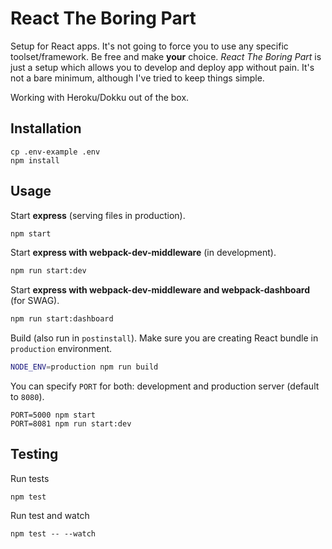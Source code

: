 # React The Boring Part

Setup for React apps. It's not going to force you to use any specific toolset/framework. Be free
and make **your** choice. *React The Boring Part* is just a setup which allows you to develop
and deploy app without pain. It's not a bare minimum, although I've tried to keep things simple.

Working with Heroku/Dokku out of the box.

## Installation

```
cp .env-example .env
npm install
```

## Usage

Start **express** (serving files in production).

```bash
npm start
```

Start **express with webpack-dev-middleware** (in development).

```bash
npm run start:dev
```

Start **express with webpack-dev-middleware and webpack-dashboard** (for SWAG).

```bash
npm run start:dashboard
```

Build (also run in `postinstall`). Make sure you are creating React bundle in `production`
environment.

```bash
NODE_ENV=production npm run build
```

You can specify `PORT` for both: development and production server (default to `8080`).

```
PORT=5000 npm start
PORT=8081 npm run start:dev
```

## Testing

Run tests

```
npm test
```

Run test and watch

```
npm test -- --watch
```
